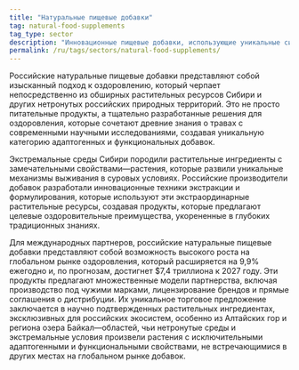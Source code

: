 ```yaml
---
title: "Натуральные пищевые добавки"
tag: natural-food-supplements
tag_type: sector
description: "Инновационные пищевые добавки, использующие уникальные сибирские растительные ингредиенты и традиционные знания о травяном оздоровлении."
permalink: /ru/tags/sectors/natural-food-supplements/
---
```


Российские натуральные пищевые добавки представляют собой изысканный подход к оздоровлению, который черпает непосредственно из обширных растительных ресурсов Сибири и других нетронутых российских природных территорий. Это не просто питательные продукты, а тщательно разработанные решения для оздоровления, которые сочетают древние знания о травах с современными научными исследованиями, создавая уникальную категорию адаптогенных и функциональных добавок.

Экстремальные среды Сибири породили растительные ингредиенты с замечательными свойствами—растения, которые развили уникальные механизмы выживания в суровых условиях. Российские производители добавок разработали инновационные техники экстракции и формулирования, которые используют эти экстраординарные растительные ресурсы, создавая продукты, которые предлагают целевые оздоровительные преимущества, укорененные в глубоких традиционных знаниях.

Для международных партнеров, российские натуральные пищевые добавки представляют собой возможность высокого роста на глобальном рынке оздоровления, который расширяется на 9,9% ежегодно и, по прогнозам, достигнет $7,4 триллиона к 2027 году. Эти продукты предлагают множественные модели партнерства, включая производство под чужими марками, лицензирование брендов и прямые соглашения о дистрибуции. Их уникальное торговое предложение заключается в научно подтвержденных растительных ингредиентах, эксклюзивных для российских экосистем, особенно из Алтайских гор и региона озера Байкал—областей, чьи нетронутые среды и экстремальные условия произвели растения с исключительными адаптогенными и функциональными свойствами, не встречающимися в других местах на глобальном рынке добавок.
